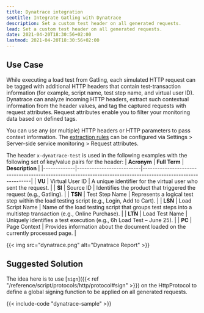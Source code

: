 ```yaml
---
title: Dynatrace integration
seotitle: Integrate Gatling with Dynatrace
description: Set a custom test header on all generated requests.
lead: Set a custom test header on all generated requests.
date: 2021-04-20T18:30:56+02:00
lastmod: 2021-04-20T18:30:56+02:00
---
```


## Use Case

While executing a load test from Gatling, each simulated HTTP request can be tagged with additional HTTP headers that contain test-transaction information (for example, script name, test step name, and virtual user ID). Dynatrace can analyze incoming HTTP headers, extract such contextual information from the header values, and tag the captured requests with request attributes. Request attributes enable you to filter your monitoring data based on defined tags. 

You can use any (or multiple) HTTP headers or HTTP parameters to pass context information. The [extraction rules](https://docs.dynatrace.com/docs/platform-modules/applications-and-microservices/services/request-attributes/capture-request-attributes-based-on-web-request-data) can be configured via Settings > Server-side service monitoring > Request attributes.

The header `x-dynatrace-test` is used in the following examples with the following set of key/value pairs for the header:
| **Acronym** | **Full Term**            | **Description**                                                                                              |
|-------------|--------------------------|--------------------------------------------------------------------------------------------------------------|
| **VU**      | Virtual User ID          | A unique identifier for the virtual user who sent the request.                                               |
| **SI**      | Source ID                | Identifies the product that triggered the request (e.g., Gatling).                                           |
| **TSN**     | Test Step Name           | Represents a logical test step within the load testing script (e.g., Login, Add to Cart).                    |
| **LSN**     | Load Script Name         | Name of the load testing script that groups test steps into a multistep transaction (e.g., Online Purchase). |
| **LTN**     | Load Test Name           | Uniquely identifies a test execution (e.g., 6h Load Test – June 25).                                         |
| **PC**      | Page Context             | Provides information about the document loaded on the currently processed page.                              |

{{< img src="dynatrace.png" alt="Dynatrace Report" >}}

## Suggested Solution

The idea here is to use [`sign`]({{< ref "/reference/script/protocols/http/protocol#sign" >}}) on the HttpProtocol to define a global signing function to be applied on all generated requests.

{{< include-code "dynatrace-sample" >}}
